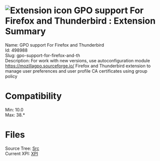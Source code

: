 # ![Extension icon](https://addons.thunderbird.net/user-media/addon_icons/498/498988-64.png?modified=1512453401) GPO support For Firefox and Thunderbird : Extension Summary

Name: GPO support For Firefox and Thunderbird  
Id: 498988  
Slug: gpo-support-for-firefox-and-th  
Description: For work with new versions, use autoconfiguration module <a rel="nofollow" href="https://outgoing.prod.mozaws.net/v1/f5850cdb26d21ed9b406778a63929480ad4f042470c8041e0d58d646eb28c1aa/https%3A//mozillagpo.sourceforge.io/">https://mozillagpo.sourceforge.io/</a>
Firefox and Thunderbird extension to manage user preferences and user profile CA certificates using group policy
  

# Compatibility
Min: 10.0  
Max: 38.*  

# Files

Source Tree: [Src](C:/Dev/Thunderbird/ThunderKdB/xall/xOther/498988-gpo-support-for-firefox-and-th/src)  
Current XPI: [XPI](C:/Dev/Thunderbird/ThunderKdB/xall/xOther/498988-gpo-support-for-firefox-and-th/xpi)  



